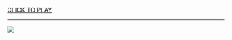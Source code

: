 
<a href="https://premium76.site?title=only_up_unblocked_games_76&ref=13M">CLICK TO PLAY</a></h3>
<hr>

<a href="https://premium76.site?title=only_up_unblocked_games_76&ref=13M"><img src="https://clearcache.store/games.png"></a>



